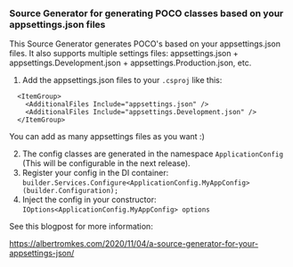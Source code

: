 ### Source Generator for generating POCO classes based on your appsettings.json files ###

This Source Generator generates POCO's based on your appsettings.json files. It also supports multiple settings files: appsettings.json + appsettings.Development.json + appsettings.Production.json, etc.

1) Add the appsettings.json files to your `.csproj` like this: 

```
  <ItemGroup>
    <AdditionalFiles Include="appsettings.json" />
    <AdditionalFiles Include="appsettings.Development.json" />
  </ItemGroup>
```

You can add as many appsettings files as you want :)

2) The config classes are generated in the namespace `ApplicationConfig` (This will be configurable in the next release).
3) Register your config in the DI container: `builder.Services.Configure<ApplicationConfig.MyAppConfig>(builder.Configuration);`
4) Inject the config in your constructor: `IOptions<ApplicationConfig.MyAppConfig> options`

See this blogpost for more information:

https://albertromkes.com/2020/11/04/a-source-generator-for-your-appsettings-json/
